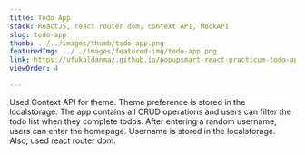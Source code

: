 ```yaml
---
title: Todo App
stack: ReactJS, react router dom, context API, MockAPI
slug: todo-app
thumb: ../../images/thumb/todo-app.png
featuredImg: ../../images/featured-img/todo-app.png
link: https://ufukaldanmaz.github.io/popupsmart-react-practicum-todo-app/
viewOrder: 4

---
```

Used Context API for theme. Theme preference is stored in the localstorage. The app contains all CRUD operations and users can filter the todo list when they complete todos. After entering a random username, users can enter the homepage. Username is stored in the localstorage. Also, used react router dom.